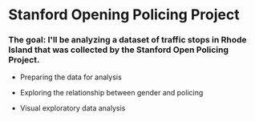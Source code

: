 # Stanford Opening Policing Project
### The goal: I'll be analyzing a dataset of traffic stops in Rhode Island that was collected by the Stanford Open Policing Project.

*  Preparing the data for analysis



* Exploring the relationship between gender and policing



* Visual exploratory data analysis
